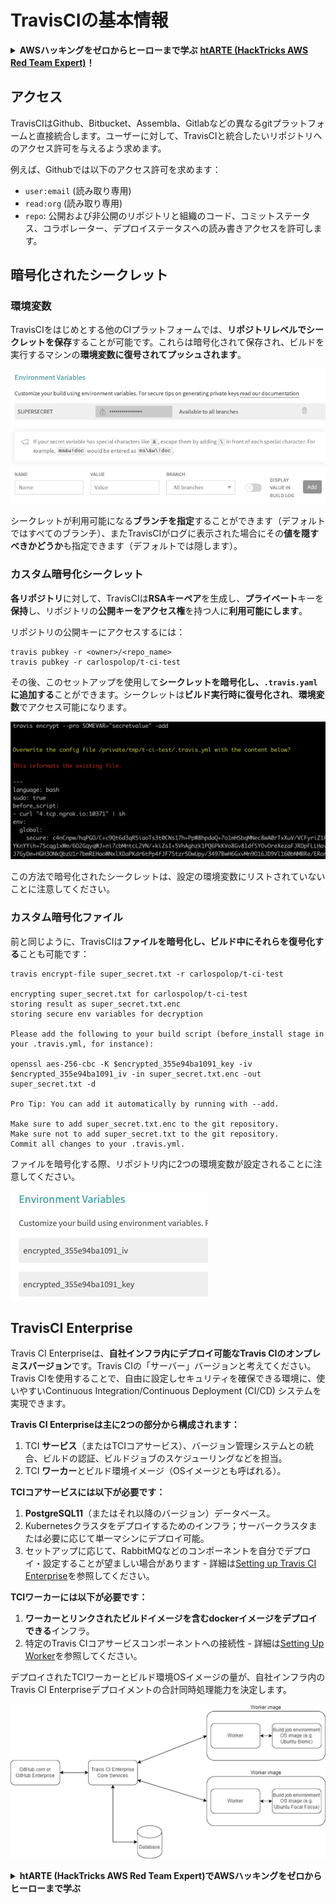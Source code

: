 # TravisCIの基本情報

<details>

<summary><strong>AWSハッキングをゼロからヒーローまで学ぶ</strong> <a href="https://training.hacktricks.xyz/courses/arte"><strong>htARTE (HackTricks AWS Red Team Expert)</strong></a><strong>！</strong></summary>

HackTricksをサポートする他の方法:

* **HackTricksにあなたの会社を広告したい**、または**HackTricksをPDFでダウンロードしたい**場合は、[**サブスクリプションプラン**](https://github.com/sponsors/carlospolop)をチェックしてください！
* [**公式PEASS & HackTricksグッズ**](https://peass.creator-spring.com)を入手する
* [**The PEASS Family**](https://opensea.io/collection/the-peass-family)を発見し、独占的な[**NFTs**](https://opensea.io/collection/the-peass-family)のコレクションをチェックする
* 💬 [**Discordグループ**](https://discord.gg/hRep4RUj7f)に**参加する**か、[**テレグラムグループ**](https://t.me/peass)に参加する、または**Twitter** 🐦 [**@carlospolopm**](https://twitter.com/carlospolopm)を**フォローする**。
* **HackTricks**の[**GitHubリポジトリ**](https://github.com/carlospolop/hacktricks)と[**HackTricks Cloud**](https://github.com/carlospolop/hacktricks-cloud)にPRを提出して、あなたのハッキングのコツを共有する。

</details>

## アクセス

TravisCIはGithub、Bitbucket、Assembla、Gitlabなどの異なるgitプラットフォームと直接統合します。ユーザーに対して、TravisCIと統合したいリポジトリへのアクセス許可を与えるよう求めます。

例えば、Githubでは以下のアクセス許可を求めます：

* `user:email` (読み取り専用)
* `read:org` (読み取り専用)
* `repo`: 公開および非公開のリポジトリと組織のコード、コミットステータス、コラボレーター、デプロイステータスへの読み書きアクセスを許可します。

## 暗号化されたシークレット

### 環境変数

TravisCIをはじめとする他のCIプラットフォームでは、**リポジトリレベルでシークレットを保存**することが可能です。これらは暗号化されて保存され、ビルドを実行するマシンの**環境変数に復号されてプッシュされます**。

![](<../../.gitbook/assets/image (44).png>)

シークレットが利用可能になる**ブランチを指定**することができます（デフォルトではすべてのブランチ）、またTravisCIがログに表示された場合にその**値を隠すべきかどうか**も指定できます（デフォルトでは隠します）。

### カスタム暗号化シークレット

**各リポジトリ**に対して、TravisCIは**RSAキーペア**を生成し、**プライベート**キーを**保持**し、リポジトリの**公開キーをアクセス権**を持つ人に**利用可能にします**。

リポジトリの公開キーにアクセスするには：
```
travis pubkey -r <owner>/<repo_name>
travis pubkey -r carlospolop/t-ci-test
```
その後、このセットアップを使用して**シークレットを暗号化し、`.travis.yaml`に追加する**ことができます。シークレットは**ビルド実行時に復号化され**、**環境変数**でアクセス可能になります。

![](<../../.gitbook/assets/image (2) (2) (1) (1).png>)

この方法で暗号化されたシークレットは、設定の環境変数にリストされていないことに注意してください。

### カスタム暗号化ファイル

前と同じように、TravisCIは**ファイルを暗号化し、ビルド中にそれらを復号化する**ことも可能です：
```
travis encrypt-file super_secret.txt -r carlospolop/t-ci-test

encrypting super_secret.txt for carlospolop/t-ci-test
storing result as super_secret.txt.enc
storing secure env variables for decryption

Please add the following to your build script (before_install stage in your .travis.yml, for instance):

openssl aes-256-cbc -K $encrypted_355e94ba1091_key -iv $encrypted_355e94ba1091_iv -in super_secret.txt.enc -out super_secret.txt -d

Pro Tip: You can add it automatically by running with --add.

Make sure to add super_secret.txt.enc to the git repository.
Make sure not to add super_secret.txt to the git repository.
Commit all changes to your .travis.yml.
```
ファイルを暗号化する際、リポジトリ内に2つの環境変数が設定されることに注意してください。

![](<../../.gitbook/assets/image (23).png>)

## TravisCI Enterprise

Travis CI Enterpriseは、**自社インフラ内にデプロイ可能なTravis CIのオンプレミスバージョン**です。Travis CIの「サーバー」バージョンと考えてください。Travis CIを使用することで、自由に設定しセキュリティを確保できる環境に、使いやすいContinuous Integration/Continuous Deployment (CI/CD) システムを実現できます。

**Travis CI Enterpriseは主に2つの部分から構成されます：**

1. TCI **サービス**（またはTCIコアサービス）、バージョン管理システムとの統合、ビルドの認証、ビルドジョブのスケジューリングなどを担当。
2. TCI **ワーカー**とビルド環境イメージ（OSイメージとも呼ばれる）。

**TCIコアサービスには以下が必要です：**

1. **PostgreSQL11**（またはそれ以降のバージョン）データベース。
2. Kubernetesクラスタをデプロイするためのインフラ；サーバークラスタまたは必要に応じて単一マシンにデプロイ可能。
3. セットアップに応じて、RabbitMQなどのコンポーネントを自分でデプロイ・設定することが望ましい場合があります - 詳細は[Setting up Travis CI Enterprise](https://docs.travis-ci.com/user/enterprise/tcie-3.x-setting-up-travis-ci-enterprise/)を参照してください。

**TCIワーカーには以下が必要です：**

1. **ワーカーとリンクされたビルドイメージを含むdockerイメージをデプロイできる**インフラ。
2. 特定のTravis CIコアサービスコンポーネントへの接続性 - 詳細は[Setting Up Worker](https://docs.travis-ci.com/user/enterprise/setting-up-worker/)を参照してください。

デプロイされたTCIワーカーとビルド環境OSイメージの量が、自社インフラ内のTravis CI Enterpriseデプロイメントの合計同時処理能力を決定します。

![](<../../.gitbook/assets/image (8) (1) (1) (1).png>)

<details>

<summary><strong>htARTE (HackTricks AWS Red Team Expert)でAWSハッキングをゼロからヒーローまで学ぶ</strong></summary>

HackTricksをサポートする他の方法：

* **HackTricksにあなたの会社を広告したい**、または**HackTricksをPDFでダウンロードしたい**場合は、[**SUBSCRIPTION PLANS**](https://github.com/sponsors/carlospolop)をチェックしてください！
* [**公式PEASS & HackTricksグッズ**](https://peass.creator-spring.com)を入手する
* [**The PEASS Family**](https://opensea.io/collection/the-peass-family)を発見する、私たちの独占的な[**NFTs**](https://opensea.io/collection/the-peass-family)のコレクション
* 💬 [**Discordグループ**](https://discord.gg/hRep4RUj7f)や[**telegramグループ**](https://t.me/peass)に**参加する**か、**Twitter** 🐦 [**@carlospolopm**](https://twitter.com/carlospolopm)で**フォローする**。
* **HackTricks**の[**GitHubリポジトリ**](https://github.com/carlospolop/hacktricks)や[**HackTricks Cloud**](https://github.com/carlospolop/hacktricks-cloud)にPRを提出して、あなたのハッキングのコツを**共有する**。

</details>
